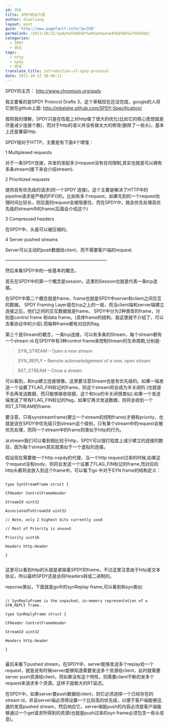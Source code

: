 ```yaml
---
id: 358
title: SPDY协议介绍
author: diaoliang
layout: post
guid: 'http://www.pagefault.info/?p=358'
permalink: /2011/10/22/spdy%e5%8d%8f%e8%ae%ae%e4%bb%8b%e7%bb%8d/
categories:
  - SPDY
  - 协议
tags:
  - http
  - spdy
  - 协议
translate_title: introduction-of-spdy-protocol
date: 2011-10-22 18:48:11
---
```

SPDY的主页： http://www.chromium.org/spdy

我主要看的是SPDY Protocol Drafts 3，这个草稿现在还没完成，google的人将它放在github上面: http://mbelshe.github.com/SPDY-Specification/

按照我的理解，SPDY只是在性能上对http做了很大的优化(比如它的核心思想就是尽量减少连接个数)，而对于http的语义并没有做太大的修改(删除了一些头)，基本上还是兼容http.

SPDY相对于HTTP，主要是有下面4个增强：

1 Multiplexed requests

对于一条SPDY连接，并发的发起多少request没有任何限制,其实也就是可以拥有多条stream(接下来会介绍stream).

2 Prioritized requests

提供具有优先级的请求(同一个SPDY 连接)。这个主要是解决了HTTP中的pipeline请求是严格的FIFO的。比如有多个request，如果先到的一个request处理时间比较长，则后面的request会被阻塞住，而在SPDY中，就会优先处理高优先级的stream中的frame(后面会介绍这个)

3 Compressed headers

在SPDY中，头是可以被压缩的。

4 Server pushed streams

Server可以主动的push数据给client，而不需要客户端的request.

&#8212;&#8212;&#8212;&#8212;&#8212;&#8212;&#8212;&#8212;&#8212;&#8212;&#8212;&#8212;&#8212;&#8212;&#8212;&#8212;&#8212;&#8212;&#8212;&#8212;&#8212;&#8212;&#8212;

然后来看SPDY中的一些基本的概念。

首先在SPDY中的第一个概念是session，这里的Session也就是代表一条tcp连接。

在SPDY中第二个概念就是frame，frame也就是SPDY中server和client之间交互的数据。 SPDY Framing Layer是在tcp之上的一层，而当client端和server端建立连接之后，他们之间的交互数据就是frame。 SPDY中分为2种类型的frame，分别是control frame 和data frame。(具体frame的结构，我这里就不介绍了，可以去看协议中的介绍).而每种frame都有对应的flag.

第三个是Stream的概念，一条tcp连接，可以有多条的Stream，每个stream都有一个stream id.在SPDY中有3种control frame来控制Stream的生命周期,分别是:

> SYN_STREAM &#8211; Open a new stream
  
> SYN_REPLY &#8211; Remote acknowledgement of a new, open stream
  
> RST_STREAM &#8211; Close a stream

可以看到，和tcp建立连接很像。这里要注意Stream也是有优先级的。如果一端发送一个设置了FLAG_FIN标记的frame，则这个stream将会成为半关闭的.(也就是不会再发送数据，而只能够接收收据，这个和tcp的半关闭很类似).如果一个发送端发送了带有FLAG_FIN标记的flag，如果它再次发送数据，则将会收到一个RST_STREAM的frame.

要注意，只有synstreamframe(建立一个stream的控制frame)才拥有priority，也就是说在SPDY中优先级只到stream这个级别，只有某个stream中的request会被优先处理，而同一个stream中的frame则类似于http的行为。

从stream我们可以看到相比较于http，SPDY可以很打程度上减少建立的连接的数目，因为每个stream其实就类似于一个虚拟的连接。

假设现在需要做一个http->spdy的代理，当一个http request过来的时候,如果这个request没有body，则将会发送一个设置了FLAG_FIN标记的frame,而对应的http头都将会放入到这个frame中。可以看下go 中对于SYN frame的结构定义：
  
```
  
type SynStreamFrame struct {
	  
CFHeader ControlFrameHeader
	  
StreamId uint32
	  
AssociatedToStreamId uint32
	  
// Note, only 2 highest bits currently used
	  
// Rest of Priority is unused.
	  
Priority uint16
	  
Headers http.Header
  
}
  
```
  
这里可以看到http的头就是紧挨着SPDY的frame，不过这里注意由于http是文本协议，所以最终SPDY还是会将Headers转成二进制的。

reponse类似，下面就是go中的synReplay frame,可以看到和syn类似:
  
```
  
// SynReplyFrame is the unpacked, in-memory representation of a SYN_REPLY frame.
  
type SynReplyFrame struct {
	  
CFHeader ControlFrameHeader
	  
StreamId uint32
	  
Headers http.Header
  
}
  
```

最后来看下pushed stream，在SPDY中，server能够发送多个replay给一个request，就是说有时候server能够知道需要发送多个资源给client，此时就需要server push资源给client，而如果没有这个特性，则需要client不断的发多个request来请求多个资源。这样子就极大的RT延迟。

在SPDY中，如果server要push数据给client，则它必须选择一个已经存在的stream id，并且server端必须得设置一个比较高的优先级，以便于客户端能够迅速的发现pushed stream，然后响应它。server端能push的内容必须是客户端能够通过一个get请求所得到的资源(也就是push过来的syn frame必须包含一些头信息)。
